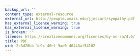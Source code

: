 ```yaml
---
backup_url: ''
content_type: external-resource
external_url: http://people.umass.edu/jjmccart/sympathy.pdf
has_external_licence_warning: true
has_external_license_warning: true
is_broken: ''
license: https://creativecommons.org/licenses/by-nc-sa/4.0/
title: PDF
uid: 2c3d20bb-1c9c-46ef-9ad0-40443af54102
---
```


